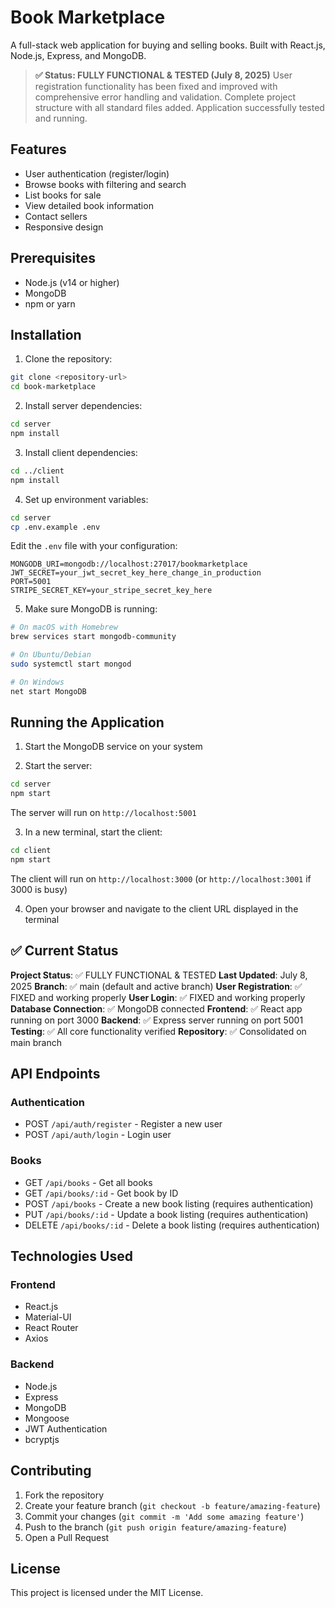 # Book Marketplace

A full-stack web application for buying and selling books. Built with React.js, Node.js, Express, and MongoDB.

> **✅ Status: FULLY FUNCTIONAL & TESTED (July 8, 2025)**
> User registration functionality has been fixed and improved with comprehensive error handling and validation. Complete project structure with all standard files added. Application successfully tested and running.

## Features

- User authentication (register/login)
- Browse books with filtering and search
- List books for sale
- View detailed book information
- Contact sellers
- Responsive design

## Prerequisites

- Node.js (v14 or higher)
- MongoDB
- npm or yarn

## Installation

1. Clone the repository:

```bash
git clone <repository-url>
cd book-marketplace
```

2. Install server dependencies:

```bash
cd server
npm install
```

3. Install client dependencies:

```bash
cd ../client
npm install
```

4. Set up environment variables:

```bash
cd server
cp .env.example .env
```

Edit the `.env` file with your configuration:

```
MONGODB_URI=mongodb://localhost:27017/bookmarketplace
JWT_SECRET=your_jwt_secret_key_here_change_in_production
PORT=5001
STRIPE_SECRET_KEY=your_stripe_secret_key_here
```

5. Make sure MongoDB is running:

```bash
# On macOS with Homebrew
brew services start mongodb-community

# On Ubuntu/Debian
sudo systemctl start mongod

# On Windows
net start MongoDB
```

## Running the Application

1. Start the MongoDB service on your system

2. Start the server:

```bash
cd server
npm start
```

The server will run on `http://localhost:5001`

3. In a new terminal, start the client:

```bash
cd client
npm start
```

The client will run on `http://localhost:3000` (or `http://localhost:3001` if 3000 is busy)

4. Open your browser and navigate to the client URL displayed in the terminal

## ✅ Current Status

**Project Status**: ✅ FULLY FUNCTIONAL & TESTED
**Last Updated**: July 8, 2025
**Branch**: ✅ main (default and active branch)
**User Registration**: ✅ FIXED and working properly
**User Login**: ✅ FIXED and working properly
**Database Connection**: ✅ MongoDB connected
**Frontend**: ✅ React app running on port 3000
**Backend**: ✅ Express server running on port 5001
**Testing**: ✅ All core functionality verified
**Repository**: ✅ Consolidated on main branch

## API Endpoints

### Authentication

- POST `/api/auth/register` - Register a new user
- POST `/api/auth/login` - Login user

### Books

- GET `/api/books` - Get all books
- GET `/api/books/:id` - Get book by ID
- POST `/api/books` - Create a new book listing (requires authentication)
- PUT `/api/books/:id` - Update a book listing (requires authentication)
- DELETE `/api/books/:id` - Delete a book listing (requires authentication)

## Technologies Used

### Frontend

- React.js
- Material-UI
- React Router
- Axios

### Backend

- Node.js
- Express
- MongoDB
- Mongoose
- JWT Authentication
- bcryptjs

## Contributing

1. Fork the repository
2. Create your feature branch (`git checkout -b feature/amazing-feature`)
3. Commit your changes (`git commit -m 'Add some amazing feature'`)
4. Push to the branch (`git push origin feature/amazing-feature`)
5. Open a Pull Request

## License

This project is licensed under the MIT License.
